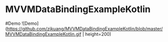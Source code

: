 # MVVMDataBindingExampleKotlin

#Demo
![Demo](https://github.com/zjkuang/MVVMDataBindingExampleKotlin/blob/master/MVVMDataBindingExampleKotlin.gif | height=200)
